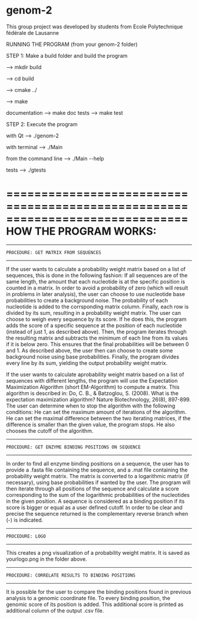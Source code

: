 # genom-2 

This group project was developed by students from Ecole Polytechnique fédérale de Lausanne

RUNNING THE PROGRAM
(from your genom-2 folder)


STEP 1: Make a build folder and build the program
 
 
--> mkdir build 

--> cd build

--> cmake ../

--> make

documentation		--> make doc
tests 			--> make test


STEP 2: Execute the program 


with Qt  			--> ./genom-2

with terminal 		--> ./Main

from the command line --> ./Main --help

tests 				--> ./gtests

==============================================================================
    HOW THE PROGRAM WORKS: 
==============================================================================

 - - - - - - - - - - - - - - - - - - - - - - - - - - - - - - - - - - - - - - -
    PROCEDURE: GET MATRIX FROM SEQUENCES
 - - - - - - - - - - - - - - - - - - - - - - - - - - - - - - - - - - - - - - -
If the user wants to calculate a probability weight matrix based on a list of 
sequences, this is done in the following fashion:
If all sequences are of the same length, the amount that each nucleotide is at 
the specific position is counted in a matrix. In order to avoid a probability 
of zero (which will result in problems in later analysis), the user can choose 
to use nucleotide base probabilities to create a background noise. The 
probability of each nucleotide is added to the corrsponding matrix column. 
Finally, each row is divided by its sum, resulting in a probability weight 
matrix. 
The user can choose to weigh every sequence by its score. If he does this, the 
program adds the score of a specific sequence at the position of each 
nucleotide (instead of just 1, as described above). Then, the program iterates 
through the resulting matrix and subtracts the minimum of each line from its 
values if it is below zero. This ensures that the final probabilities will be 
between 0 and 1. As described above, the user then can choose to create some 
background noise using base probabilities. Finally, the program divides every 
line by its sum, yielding the output probability weight matrix.

If the user wants to calculate aprobability weight matrix based on a list of 
sequences with different lengths, the program will use the Expectation 
Maximization Algorithm (short EM-Algorithm) to compute a matrix. This 
algorithm is described in: 
Do, C. B., & Batzoglou, S. (2008). What is the expectation maximization 
algorithm? Nature Biotechnology, 26(8), 897-899. 
The user can determine when to stop the algorithm with the following  
conditions:
He can set the maximum amount of iterations of the algorithm.
He can set the maximal difference between the two iterating matrices, if the 
difference is smaller than the given value, the program stops.
He also chooses the cutoff of the algorithm. 



 - - - - - - - - - - - - - - - - - - - - - - - - - - - - - - - - - - - - - - -
    PROCEDURE: GET ENZYME BINDING POSITIONS ON SEQUENCE
 - - - - - - - - - - - - - - - - - - - - - - - - - - - - - - - - - - - - - - -
In order to find all enzyme binding positions on a sequence, the user has to 
provide a .fasta file containing the sequence, and a .mat file containing the 
probability weight matrix. The matrix is converted to a logarithmic matrix 
(if necessary), using base probabilities if wanted by the user. The program 
will then iterate through all positions of the sequence and calculate 
a score corresponding to the sum of the logarithmic probabilities of the 
nucleotides in the given position. A sequence is considered as a binding 
position if its score is bigger or equal as a user defined cutoff. 
In order to be clear and precise the sequence returned is the 
complementary reverse branch when (-) is indicated.



 - - - - - - - - - - - - - - - - - - - - - - - - - - - - - - - - - - - - - - -
    PROCEDURE: LOGO
 - - - - - - - - - - - - - - - - - - - - - - - - - - - - - - - - - - - - - - -
This creates a png visualization of a probability weight matrix. It is saved 
as yourlogo.png in the folder above.



 - - - - - - - - - - - - - - - - - - - - - - - - - - - - - - - - - - - - - - -
    PROCEDURE: CORRELATE RESULTS TO BINDING POSITIONS
 - - - - - - - - - - - - - - - - - - - - - - - - - - - - - - - - - - - - - - -
It is possible for the user to compare the binding positions found in previous
analysis to a genomic coordinate file. To every binding position, the genomic 
score of its position is added. This additional score is printed as additional
column of the output .csv file. 
